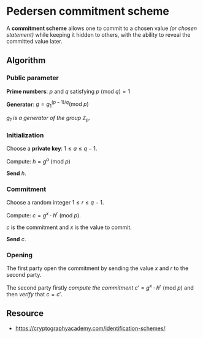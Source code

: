 # Pedersen commitment scheme

A **commitment scheme** allows one to commit to a chosen value *(or chosen statement)* while keeping it hidden to others, with the ability to reveal the committed value later. 

## Algorithm

### Public parameter

**Prime numbers**: $p$ and $q$ satisfying $p \text{ (mod }q) = 1$

**Generator**: $g=g_1^{(p-1) / q} \text{(mod }p)$ 

*$g_1$ is a generator of the group $\mathbb{Z}_p$*.

### Initialization

Choose a **private key**: $1 \leq a \leq q-1$.

Compute: $h = g^a \text{ (mod }p)$

**Send** $h$.

### Commitment

Choose a random integer $1 \leq r \leq q-1$.

Compute: $c = g^x\cdot h^r \text{ (mod } p)$.

$c$ is the commitment and $x$ is the value to commit.

**Send** $c$.

### Opening

The first party open the commitment by sending the value $x$ and $r$ to the second party.

The second party firstly *compute the commitment* $c' = g^x \cdot h^r \text{ (mod }p)$ and then *verify* that $c = c'$.

## Resource
- https://cryptographyacademy.com/identification-schemes/